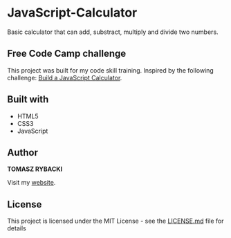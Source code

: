 # JavaScript-Calculator

Basic calculator that can add, substract, multiply and divide two numbers.

## Free Code Camp challenge

This project was built for my code skill training. Inspired by the following challenge: [Build a JavaScript Calculator](https://www.freecodecamp.org/challenges/build-a-javascript-calculator).

## Built with

* HTML5
* CSS3
* JavaScript

## Author

__TOMASZ RYBACKI__

Visit my [website](http://tomasz-rybacki.pl).

## License

This project is licensed under the MIT License - see the [LICENSE.md](LICENSE.md) file for details
